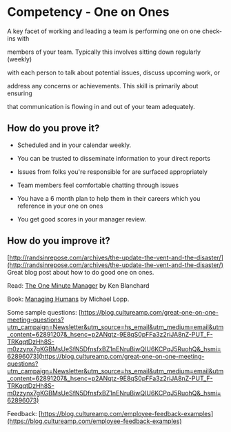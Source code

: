 # Competency - One on Ones

A key facet of working and leading a team is performing one on one check-ins with

members of your team. Typically this involves sitting down regularly (weekly)

with each person to talk about potential issues, discuss upcoming work, or

address any concerns or achievements. This skill is primarily about ensuring

that communication is flowing in and out of your team adequately.

## How do you prove it?

* Scheduled and in your calendar weekly.

* You can be trusted to disseminate information to your direct reports

* Issues from folks you're responsible for are surfaced appropriately

* Team members feel comfortable chatting through issues

* You have a 6 month plan to help them in their careers which you reference in your one on ones

* You get good scores in your manager review.

## How do you improve it?

[http://randsinrepose.com/archives/the-update-the-vent-and-the-disaster/](http://randsinrepose.com/archives/the-update-the-vent-and-the-disaster/)  Great blog post about how to do good one on ones.

Read: [The One Minute Manager](https://www.amazon.ca/Minute-Manager-Kenneth-Blanchard-Ph-D/dp/074350917X) by  Ken Blanchard

Book: [Managing Humans](https://www.amazon.com/Managing-Humans-Humorous-Software-Engineering/dp/1430243147) by Michael Lopp.

Some sample questions: [https://blog.cultureamp.com/great-one-on-one-meeting-questions?utm_campaign=Newsletter&utm_source=hs_email&utm_medium=email&utm_content=62891207&_hsenc=p2ANqtz-9E8qS0pFFa3z2riJA8nZ-PUT_F-TRKqqtDzHh8S-m0zzynx7gKGBMsUeSfN5DfnsfxBZ1nENruBiwQIU6KCPqJ5RuohQ&_hsmi=62896073](https://blog.cultureamp.com/great-one-on-one-meeting-questions?utm_campaign=Newsletter&utm_source=hs_email&utm_medium=email&utm_content=62891207&_hsenc=p2ANqtz-9E8qS0pFFa3z2riJA8nZ-PUT_F-TRKqqtDzHh8S-m0zzynx7gKGBMsUeSfN5DfnsfxBZ1nENruBiwQIU6KCPqJ5RuohQ&_hsmi=62896073)

Feedback: [https://blog.cultureamp.com/employee-feedback-examples](https://blog.cultureamp.com/employee-feedback-examples)

